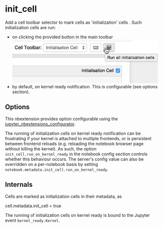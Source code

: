 init_cell
=========

Add a cell toolbar selector to mark cells as 'initialization' cells .
Such initialization cells are run:

 * on clicking the provided button in the main toolbar
   ![main toolabr button](icon.png)
 * by default, on kernel ready notification. This is configurable (see options section).


Options
-------

This nbextension provides option configurable using the
[jupyter_nbextensions_configurator](https://github.com/Jupyter-contrib/jupyter_nbextensions_configurator).

The running of initialization cells on kernel ready notification can be
frustrating if your kernel is attached to multiple frontends, or is persistent
between frontend reloads (e.g. reloading the notebook browser page without
killing the kernel).
As such, the option `init_cell.run_on_kernel_ready` in the notebook config
section controls whether this behaviour occurs.
The server's config value can also be overridden on a per-notebook basis by
setting `notebook.metadata.init_cell.run_on_kernel_ready`.


Internals
---------

Cells are marked as initialization cells in their metadata, as

  cell.metadata.init_cell = true

The running of initialization cells on kernel ready is bound to the Jupyter
event `kernel_ready.Kernel`.
